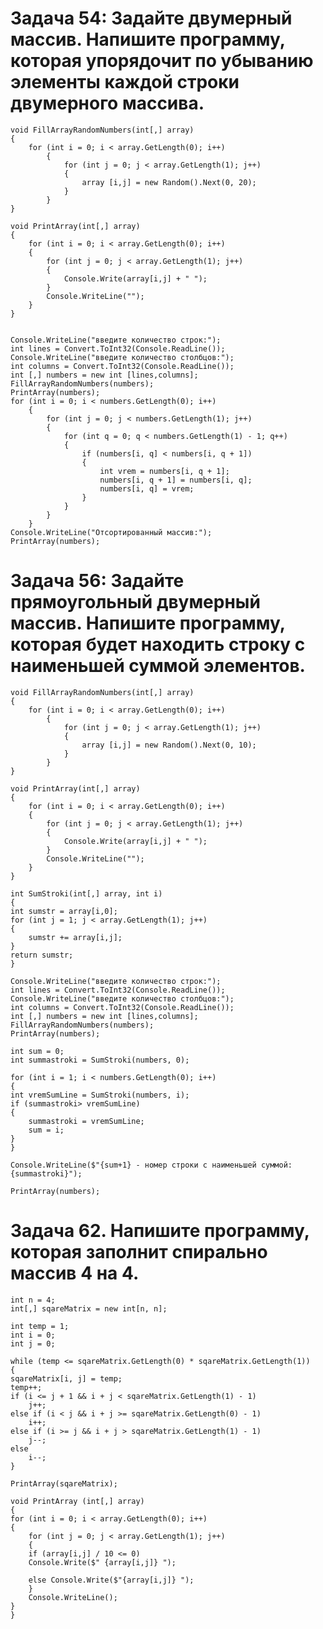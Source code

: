 #   Задача 54: Задайте двумерный массив. Напишите программу, которая упорядочит по убыванию элементы каждой строки двумерного массива.

    void FillArrayRandomNumbers(int[,] array)
    {
        for (int i = 0; i < array.GetLength(0); i++)
            {        
                for (int j = 0; j < array.GetLength(1); j++)
                {
                    array [i,j] = new Random().Next(0, 20);
                }   
            }
    }

    void PrintArray(int[,] array)
    {
        for (int i = 0; i < array.GetLength(0); i++)
        {
            for (int j = 0; j < array.GetLength(1); j++)
            {
                Console.Write(array[i,j] + " ");
            }   
            Console.WriteLine(""); 
        }
    }


    Console.WriteLine("введите количество строк:");
    int lines = Convert.ToInt32(Console.ReadLine());
    Console.WriteLine("введите количество столбцов:");
    int columns = Convert.ToInt32(Console.ReadLine());
    int [,] numbers = new int [lines,columns];
    FillArrayRandomNumbers(numbers);
    PrintArray(numbers);
    for (int i = 0; i < numbers.GetLength(0); i++)
        {
            for (int j = 0; j < numbers.GetLength(1); j++)
            {
                for (int q = 0; q < numbers.GetLength(1) - 1; q++)
                {
                    if (numbers[i, q] < numbers[i, q + 1])
                    {
                        int vrem = numbers[i, q + 1];
                        numbers[i, q + 1] = numbers[i, q];
                        numbers[i, q] = vrem;
                    }
                }
            }
        }
    Console.WriteLine("Отсортированный массив:");
    PrintArray(numbers);

#   Задача 56: Задайте прямоугольный двумерный массив. Напишите программу, которая будет находить строку с наименьшей суммой элементов.

    void FillArrayRandomNumbers(int[,] array)
    {
        for (int i = 0; i < array.GetLength(0); i++)
            {        
                for (int j = 0; j < array.GetLength(1); j++)
                {
                    array [i,j] = new Random().Next(0, 10);
                }   
            }
    }

    void PrintArray(int[,] array)
    {
        for (int i = 0; i < array.GetLength(0); i++)
        {
            for (int j = 0; j < array.GetLength(1); j++)
            {
                Console.Write(array[i,j] + " ");
            }   
            Console.WriteLine(""); 
        }
    }

    int SumStroki(int[,] array, int i)
    {
    int sumstr = array[i,0];
    for (int j = 1; j < array.GetLength(1); j++)
    {
        sumstr += array[i,j];
    }
    return sumstr;
    }

    Console.WriteLine("введите количество строк:");
    int lines = Convert.ToInt32(Console.ReadLine());
    Console.WriteLine("введите количество столбцов:");
    int columns = Convert.ToInt32(Console.ReadLine());
    int [,] numbers = new int [lines,columns];
    FillArrayRandomNumbers(numbers);
    PrintArray(numbers);

    int sum = 0;
    int summastroki = SumStroki(numbers, 0);

    for (int i = 1; i < numbers.GetLength(0); i++)
    {
    int vremSumLine = SumStroki(numbers, i);
    if (summastroki> vremSumLine)
    {
        summastroki = vremSumLine;
        sum = i;
    }
    }

    Console.WriteLine($"{sum+1} - номер строки с наименьшей суммой: {summastroki}");

    PrintArray(numbers);


#   Задача 62. Напишите программу, которая заполнит спирально массив 4 на 4.


    int n = 4;
    int[,] sqareMatrix = new int[n, n];

    int temp = 1;
    int i = 0;
    int j = 0;

    while (temp <= sqareMatrix.GetLength(0) * sqareMatrix.GetLength(1))
    {
    sqareMatrix[i, j] = temp;
    temp++;
    if (i <= j + 1 && i + j < sqareMatrix.GetLength(1) - 1)
        j++;
    else if (i < j && i + j >= sqareMatrix.GetLength(0) - 1)
        i++;
    else if (i >= j && i + j > sqareMatrix.GetLength(1) - 1)
        j--;
    else
        i--;
    }

    PrintArray(sqareMatrix);

    void PrintArray (int[,] array)
    {
    for (int i = 0; i < array.GetLength(0); i++)
    {
        for (int j = 0; j < array.GetLength(1); j++)
        {
        if (array[i,j] / 10 <= 0)
        Console.Write($" {array[i,j]} ");

        else Console.Write($"{array[i,j]} ");
        }
        Console.WriteLine();
    }
    }